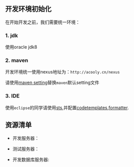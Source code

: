 ## 开发环境初始化

在开始开发之前，我们需要统一环境：

### 1. jdk

使用oracle jdk8

### 2. maven

开发环境统一使用nexus地址为：`http://acooly.cn/nexus`

请使用[maven setting](maven/settings.xml)替换`maven`默认setting文件

### 3. IDE

使用`eclipse`的同学请使用[sts](https://spring.io/tools/sts),并配置[codetemplates](ide/acooly-eclipse-codetemplates.xml),[formatter](ide/acooly-eclipse-formatter.xml).

## 资源清单

* 开发服务器：

		
		

* 测试服务器：


		
* 开发数据库服务器:


